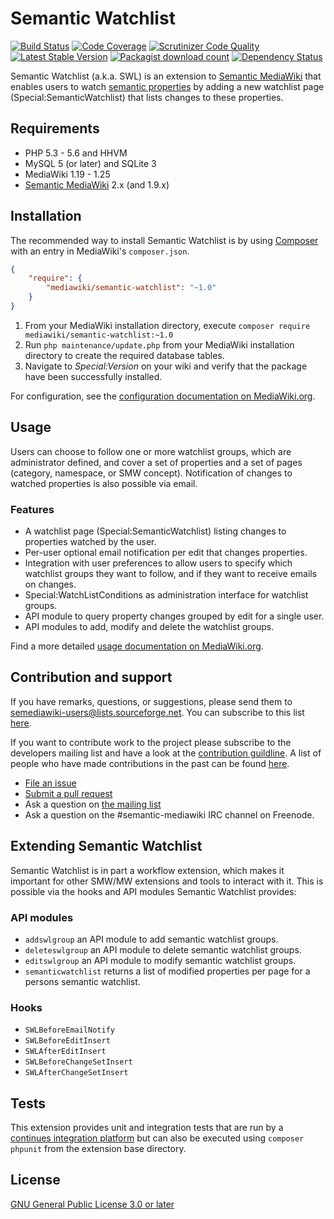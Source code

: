 # Semantic Watchlist

[![Build Status](https://secure.travis-ci.org/SemanticMediaWiki/SemanticWatchlist.svg?branch=master)](http://travis-ci.org/SemanticMediaWiki/SemanticWatchlist)
[![Code Coverage](https://scrutinizer-ci.com/g/SemanticMediaWiki/SemanticWatchlist/badges/coverage.png?b=master)](https://scrutinizer-ci.com/g/SemanticMediaWiki/SemanticWatchlist/?branch=master)
[![Scrutinizer Code Quality](https://scrutinizer-ci.com/g/SemanticMediaWiki/SemanticWatchlist/badges/quality-score.png?b=master)](https://scrutinizer-ci.com/g/SemanticMediaWiki/SemanticWatchlist/?branch=master)
[![Latest Stable Version](https://poser.pugx.org/mediawiki/semantic-watchlist/version.png)](https://packagist.org/packages/mediawiki/semantic-watchlist)
[![Packagist download count](https://poser.pugx.org/mediawiki/semantic-watchlist/d/total.png)](https://packagist.org/packages/mediawiki/semantic-watchlist)
[![Dependency Status](https://www.versioneye.com/php/mediawiki:semantic-watchlist/badge.png)](https://www.versioneye.com/php/mediawiki:semantic-watchlist)


Semantic Watchlist (a.k.a. SWL) is an extension to [Semantic MediaWiki][smw] that enables users to
watch [semantic properties][smw-property] by adding a new watchlist page (Special:SemanticWatchlist)
that lists changes to these properties.

## Requirements

- PHP 5.3 - 5.6 and HHVM
- MySQL 5 (or later) and SQLite 3
- MediaWiki 1.19 - 1.25
- [Semantic MediaWiki][smw] 2.x (and 1.9.x)

## Installation

The recommended way to install Semantic Watchlist is by using [Composer][composer] with an entry in MediaWiki's `composer.json`.

```json
{
	"require": {
		"mediawiki/semantic-watchlist": "~1.0"
	}
}
```
1. From your MediaWiki installation directory, execute
   `composer require mediawiki/semantic-watchlist:~1.0`
2. Run `php maintenance/update.php` from your MediaWiki installation directory
   to create the required database tables.
3. Navigate to _Special:Version_ on your wiki and verify that the package
   have been successfully installed.

For configuration, see the [configuration documentation on MediaWiki.org](https://www.mediawiki.org/wiki/Extension:Semantic_Watchlist).

## Usage

Users can choose to follow one or more watchlist groups, which are administrator defined, and cover
a set of properties and a set of pages (category, namespace, or SMW concept). Notification of changes
to watched properties is also possible via email.

### Features

* A watchlist page (Special:SemanticWatchlist) listing changes to properties watched by the user.
* Per-user optional email notification per edit that changes properties.
* Integration with user preferences to allow users to specify which watchlist
  groups they want to follow, and if they want to receive emails on changes.
* Special:WatchListConditions as administration interface for watchlist groups.
* API module to query property changes grouped by edit for a single user.
* API modules to add, modify and delete the watchlist groups.

Find a more detailed [usage documentation on MediaWiki.org](https://www.mediawiki.org/wiki/Extension:Semantic_Watchlist).

## Contribution and support

If you have remarks, questions, or suggestions, please send them to semediawiki-users@lists.sourceforge.net.
You can subscribe to this list [here](http://sourceforge.net/mailarchive/forum.php?forum_name=semediawiki-user).

If you want to contribute work to the project please subscribe to the
developers mailing list and have a look at the [contribution guildline](/CONTRIBUTING.md).
A list of people who have made contributions in the past can be found [here][contributors].

* [File an issue](https://github.com/SemanticMediaWiki/SemanticWatchlist/issues)
* [Submit a pull request](https://github.com/SemanticMediaWiki/SemanticWatchlist/pulls)
* Ask a question on [the mailing list](https://semantic-mediawiki.org/wiki/Mailing_list)
* Ask a question on the #semantic-mediawiki IRC channel on Freenode.

## Extending Semantic Watchlist

Semantic Watchlist is in part a workflow extension, which makes it important for other SMW/MW extensions
and tools to interact with it. This is possible via the hooks and API modules Semantic Watchlist provides:

### API modules

* `addswlgroup` an API module to add semantic watchlist groups.
* `deleteswlgroup` an API module to delete semantic watchlist groups.
* `editswlgroup` an API module to modify semantic watchlist groups.
* `semanticwatchlist` returns a list of modified properties per page for a persons semantic watchlist.

### Hooks

* `SWLBeforeEmailNotify`
* `SWLBeforeEditInsert`
* `SWLAfterEditInsert`
* `SWLBeforeChangeSetInsert`
* `SWLAfterChangeSetInsert`

## Tests

This extension provides unit and integration tests that are run by a [continues integration platform][travis]
but can also be executed using `composer phpunit` from the extension base directory.

## License

[GNU General Public License 3.0 or later][licence]

[mw]: https://www.mediawiki.org/
[smw]: https://github.com/SemanticMediaWiki/SemanticMediaWiki
[mw-swl]: https://www.mediawiki.org/wiki/Extension:Semantic_Watchlist
[composer]: https://getcomposer.org/
[contributors]: https://github.com/SemanticMediaWiki/SemanticWatchlist/graphs/contributors
[licence]: https://www.gnu.org/copyleft/gpl.html
[travis]: https://travis-ci.org/SemanticMediaWiki/SemanticWatchlist
[smw-property]: https://semantic-mediawiki.org/wiki/Property
